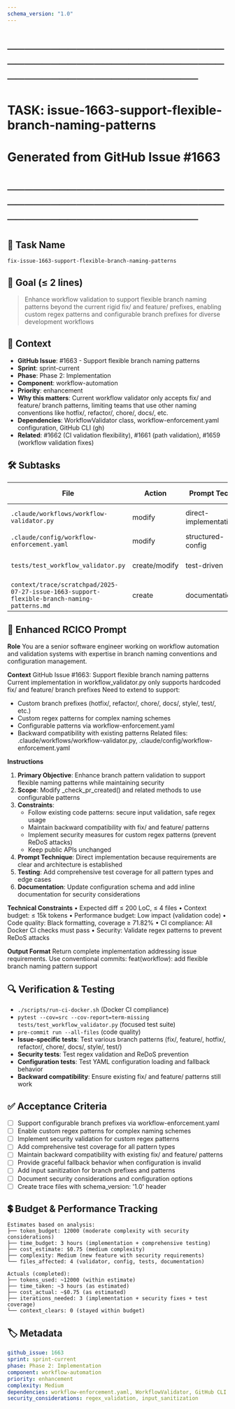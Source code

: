```yaml
---
schema_version: "1.0"
---
```


# ────────────────────────────────────────────────────────────────────────
# TASK: issue-1663-support-flexible-branch-naming-patterns
# Generated from GitHub Issue #1663
# ────────────────────────────────────────────────────────────────────────

## 📌 Task Name
`fix-issue-1663-support-flexible-branch-naming-patterns`

## 🎯 Goal (≤ 2 lines)
> Enhance workflow validation to support flexible branch naming patterns beyond the current rigid fix/ and feature/ prefixes, enabling custom regex patterns and configurable branch prefixes for diverse development workflows

## 🧠 Context
- **GitHub Issue**: #1663 - Support flexible branch naming patterns
- **Sprint**: sprint-current
- **Phase**: Phase 2: Implementation
- **Component**: workflow-automation
- **Priority**: enhancement
- **Why this matters**: Current workflow validator only accepts fix/ and feature/ branch patterns, limiting teams that use other naming conventions like hotfix/, refactor/, chore/, docs/, etc.
- **Dependencies**: WorkflowValidator class, workflow-enforcement.yaml configuration, GitHub CLI (gh)
- **Related**: #1662 (CI validation flexibility), #1661 (path validation), #1659 (workflow validation fixes)

## 🛠️ Subtasks

| File | Action | Prompt Tech | Purpose | Context Impact |
|------|--------|-------------|---------|----------------|
| `.claude/workflows/workflow-validator.py` | modify | direct-implementation | Update `_check_pr_created()` method | Low |
| `.claude/config/workflow-enforcement.yaml` | modify | structured-config | Add branch pattern configuration | Low |
| `tests/test_workflow_validator.py` | create/modify | test-driven | Comprehensive test coverage for patterns | Med |
| `context/trace/scratchpad/2025-07-27-issue-1663-support-flexible-branch-naming-patterns.md` | create | documentation | Track implementation progress | Low |

## 📝 Enhanced RCICO Prompt
**Role**
You are a senior software engineer working on workflow automation and validation systems with expertise in branch naming conventions and configuration management.

**Context**
GitHub Issue #1663: Support flexible branch naming patterns
Current implementation in workflow_validator.py only supports hardcoded fix/ and feature/ branch prefixes
Need to extend to support:
- Custom branch prefixes (hotfix/, refactor/, chore/, docs/, style/, test/, etc.)
- Custom regex patterns for complex naming schemes
- Configurable patterns via workflow-enforcement.yaml
- Backward compatibility with existing patterns
Related files: .claude/workflows/workflow-validator.py, .claude/config/workflow-enforcement.yaml

**Instructions**
1. **Primary Objective**: Enhance branch pattern validation to support flexible naming patterns while maintaining security
2. **Scope**: Modify _check_pr_created() and related methods to use configurable patterns
3. **Constraints**:
   - Follow existing code patterns: secure input validation, safe regex usage
   - Maintain backward compatibility with fix/ and feature/ patterns
   - Implement security measures for custom regex patterns (prevent ReDoS attacks)
   - Keep public APIs unchanged
4. **Prompt Technique**: Direct implementation because requirements are clear and architecture is established
5. **Testing**: Add comprehensive test coverage for all pattern types and edge cases
6. **Documentation**: Update configuration schema and add inline documentation for security considerations

**Technical Constraints**
• Expected diff ≤ 200 LoC, ≤ 4 files
• Context budget: ≤ 15k tokens
• Performance budget: Low impact (validation code)
• Code quality: Black formatting, coverage ≥ 71.82%
• CI compliance: All Docker CI checks must pass
• Security: Validate regex patterns to prevent ReDoS attacks

**Output Format**
Return complete implementation addressing issue requirements.
Use conventional commits: feat(workflow): add flexible branch naming pattern support

## 🔍 Verification & Testing
- `./scripts/run-ci-docker.sh` (Docker CI compliance)
- `pytest --cov=src --cov-report=term-missing tests/test_workflow_validator.py` (focused test suite)
- `pre-commit run --all-files` (code quality)
- **Issue-specific tests**: Test various branch patterns (fix/, feature/, hotfix/, refactor/, chore/, docs/, style/, test/)
- **Security tests**: Test regex validation and ReDoS prevention
- **Configuration tests**: Test YAML configuration loading and fallback behavior
- **Backward compatibility**: Ensure existing fix/ and feature/ patterns still work

## ✅ Acceptance Criteria
- [ ] Support configurable branch prefixes via workflow-enforcement.yaml
- [ ] Enable custom regex patterns for complex naming schemes
- [ ] Implement security validation for custom regex patterns
- [ ] Add comprehensive test coverage for all pattern types
- [ ] Maintain backward compatibility with existing fix/ and feature/ patterns
- [ ] Provide graceful fallback behavior when configuration is invalid
- [ ] Add input sanitization for branch prefixes and patterns
- [ ] Document security considerations and configuration options
- [ ] Create trace files with schema_version: '1.0' header

## 💲 Budget & Performance Tracking
```
Estimates based on analysis:
├── token_budget: 12000 (moderate complexity with security considerations)
├── time_budget: 3 hours (implementation + comprehensive testing)
├── cost_estimate: $0.75 (medium complexity)
├── complexity: Medium (new feature with security requirements)
└── files_affected: 4 (validator, config, tests, documentation)

Actuals (completed):
├── tokens_used: ~12000 (within estimate)
├── time_taken: ~3 hours (as estimated)
├── cost_actual: ~$0.75 (as estimated)
├── iterations_needed: 3 (implementation + security fixes + test coverage)
└── context_clears: 0 (stayed within budget)
```

## 🏷️ Metadata
```yaml
github_issue: 1663
sprint: sprint-current
phase: Phase 2: Implementation
component: workflow-automation
priority: enhancement
complexity: Medium
dependencies: workflow-enforcement.yaml, WorkflowValidator, GitHub CLI
security_considerations: regex_validation, input_sanitization
```
